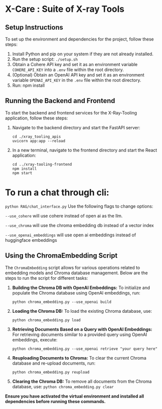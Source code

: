 # X-Care : Suite of X-ray Tools

## Setup Instructions

To set up the environment and dependencies for the project, follow these steps:

1. Install Python and pip on your system if they are not already installed.
2. Run the setup script: `./setup.sh`
3. Obtain a Cohere API key and set it as an environment variable `COHERE_API_KEY` into a `.env` file within the root directory.
4. (Optional) Obtain an OpenAI API key and set it as an environment variable `OPENAI_API_KEY` in the `.env` file within the root directory.
5. Run: npm install

## Running the Backend and Frontend

To start the backend and frontend services for the X-Ray-Tooling application, follow these steps:

1. Navigate to the backend directory and start the FastAPI server:

   ```
   cd ./xray_tooling_apis
   uvicorn app:app --reload
   ```

2. In a new terminal, navigate to the frontend directory and start the React application:
   ```
   cd ../xray-tooling-frontend
   npm install
   npm start
   ```

# To run a chat through cli:

`python RAG/chat_interface.py`
Use the following flags to change options:

`--use_cohere` will use cohere instead of open ai as the llm.

`--use_chroma` will use the chroma embedding db instead of a vector index

`--use_openai_embeddings` will use open ai embeddings instead of huggingface embeddings

## Using the ChromaEmbedding Script

The `ChromaEmbedding` script allows for various operations related to embedding models and Chroma database management. Below are the steps to run the script for different tasks:

1. **Building the Chroma DB with OpenAI Embeddings:**
   To initialize and populate the Chroma database using OpenAI embeddings, run:

   `python chroma_embedding.py --use_openai build`

2. **Loading the Chroma DB:**
   To load the existing Chroma database, use:

   `python chroma_embedding.py load`

3. **Retrieving Documents Based on a Query with OpenAI Embeddings:**
   For retrieving documents similar to a provided query using OpenAI embeddings, execute:

   `python chroma_embedding.py --use_openai retrieve "your query here"`

4. **Reuploading Documents to Chroma:**
   To clear the current Chroma database and re-upload documents, run:

   `python chroma_embedding.py reupload`

5. **Clearing the Chroma DB:**
   To remove all documents from the Chroma database, use:
   `python chroma_embedding.py clear`

**Ensure you have activated the virtual environment and installed all dependencies before running these commands.**
